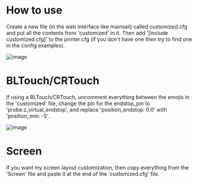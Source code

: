 # How to use
Create a new file (in the web interface like mainsail) called customized.cfg and put all the contents from 'customized' in it. Then add '[include customized.cfg]' to the printer.cfg (if you don't have one then try to find one in the config examples).

![image](https://github.com/Pigensworth/Ender-3-or-3-pro-Klipper-printer.cfg/assets/136399546/49a9e94d-1046-4306-ae53-e3960f0ec464)


# BLTouch/CRTouch
If using a BLTouch/CRTouch, uncomment everything between the emojis in the 'customized' file, change the pin for the endstop_pin to 'probe:z_virtual_endstop', and replace 'position_endstop: 0.0' with 'position_min: -5'.

![image](https://github.com/Pigensworth/Ender-3-or-3-pro-Klipper-printer.cfg/assets/136399546/16c26fe0-550d-4519-a990-4565728e6357)

# Screen
If you want my screen layout customization, then copy everything from the 'Screen' file and paste it at the end of the 'customized.cfg' file.
